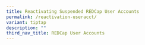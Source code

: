 ```yaml
---
title: Reactivating Suspended REDCap User Accounts
permalink: /reactivation-useracct/
variant: tiptap
description: ""
third_nav_title: REDCap User Accounts
---
```

